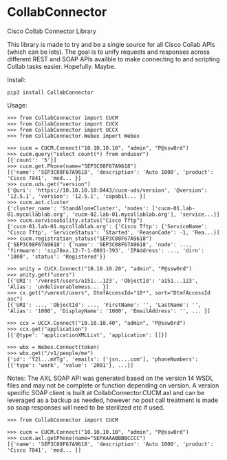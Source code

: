 # CollabConnector
 Cisco Collab Connector Library

This library is made to try and be a single source for all Cisco Collab APIs (which can be lots). The goal is to unify requests and responses across different REST and SOAP APIs availble to make connecting to and scripting Collab tasks easier.  Hopefully.  Maybe.

Install:
```
pip3 install CollabConnector
```

Usage:
```commandline
>>> from CollabConnector import CUCM
>>> from CollabConnector import CUCX
>>> from CollabConnector import UCCX
>>> from CollabConnector.Webex import Webex

>>> cucm = CUCM.Connect("10.10.10.10", "admin", "P@ssw0rd")
>>> cucm.query("select count(*) from enduser")
[{'count': '5'}]
>>> cucm.get.Phone(name="SEP3C08F67A9618")
[{'name': 'SEP3C08F67A9618', 'description': 'Auto 1000', 'product': 'Cisco 7841', 'mod... }]
>>> cucm.uds.get("version")
{'@uri': 'https://10.10.10.10:8443/cucm-uds/version', '@version': '12.5.1', 'version': '12.5.1', 'capabil... }]
>>> cucm.ast.cluster
{'cluster_name': 'StandAloneCluster', 'nodes': ['cucm-01.lab-01.mycollablab.org', 'cucm-02.lab-01.mycollablab.org'], 'service...}]
>>> cucm.serviceability.status("Cisco Tftp")
{'cucm-01.lab-01.mycollablab.org': {'Cisco Tftp': {'ServiceName': 'Cisco Tftp', 'ServiceStatus': 'Started', 'ReasonCode': -1, 'Rea...}]
>>> cucm.registration_status("SEP3C08F67A9618")
{'SEP3C08F67A9618': {'name': 'SEP3C08F67A9618', 'node': ..., 'firmware': 'sip78xx.12-7-1-0001-393', 'IPAddress': ..., 'dirn': '1000', 'status': 'Registered'}}

>>> unity = CUCX.Connect("10.10.10.20", "admin", "P@ssw0rd")
>>> unity.get("users")
[{'URI': '/vmrest/users/a151...123', 'ObjectId': 'a151...123', 'Alias': 'undeliverablemess... }]
>>> cx.get("/vmrest/users", DtmfAccessId="10*", sort="DtmfAccessId asc")
[{'URI': ..., 'ObjectId': ..., 'FirstName': '', 'LastName': '', 'Alias': '1000', 'DisplayName': '1000', 'EmailAddress': '', ... }]

>>> ccx = UCCX.Connect("10.10.10.40", "admin", "P@ssw0rd")
>>> ccx.get("application")
[{'@type': 'applicationXMLList', 'application': []}]

>>> wbx = Webex.Connect(token)
>>> wbx.get("/v1/people/me")
{'id': 'Y2l...mYTg', 'emails': ['jsn....com'], 'phoneNumbers': [{'type': 'work', 'value': '2001'}, ...}]
```

Notes:
The AXL SOAP API was generated based on the version 14 WSDL files and may not be complete or function depending on version. A version specific SOAP client is built at CollabConnector.CUCM.axl and can be leveraged as a backup as needed, however no post call treatment is made so soap responses will need to be sterilized etc if used.
```commandline
>>> from CollabConnector import CUCM

>>> cucm = CUCM.Connect("10.10.10.10", "admin", "P@ssw0rd")
>>> cucm.axl.getPhone(name="SEPAAAABBBBCCCC")
[{'name': 'SEP3C08F67A9618', 'description': 'Auto 1000', 'product': 'Cisco 7841', 'mod... }]
```